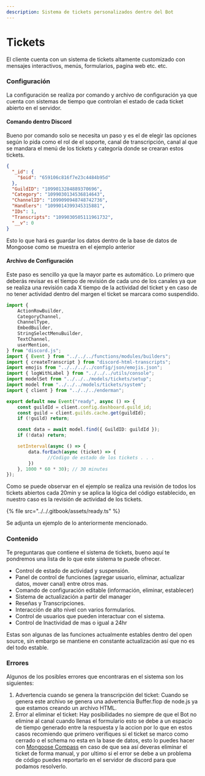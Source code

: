 ```yaml
---
description: Sistema de tickets personalizados dentro del Bot
---
```


# Tickets

El cliente cuenta con un sistema de tickets altamente customizado con mensajes interactivos, menús, formularios, pagina web etc. etc.

### Configuración

La configuración se realiza por comando y archivo de configuración ya que cuenta con sistemas de tiempo que controlan el estado de cada ticket abierto en el servidor.

#### Comando dentro Discord

Bueno por comando solo se necesita un paso y es el de elegir las opciones según lo pida como el rol de el soporte, canal de transcripción, canal al que se mandara el menú de los tickets y categoría donde se crearan estos tickets.

```json
{
  "_id": {
    "$oid": "659106c816f7e23c4484b95d"
  },
  "GuildID": "1099013284889370696",
  "Category": "1099030134536814643",
  "ChannelID": "1099090948748742736",
  "Handlers": "1099014399345315881",
  "IDs": 1,
  "Transcripts": "1099030505111961732",
  "__v": 0
}
```

Esto lo que hará es guardar los datos dentro de la base de datos de Mongoose como se muestra en el ejemplo anterior

#### Archivo de Configuración

Este paso es sencillo ya que la mayor parte es automático. Lo primero que deberás revisar es el tiempo de revisión de cada uno de los canales ya que se realiza una revisión cada X tiempo de la actividad del ticket y en caso de no tener actividad dentro del margen el ticket se marcara como suspendido.

```typescript
import {
	ActionRowBuilder,
	CategoryChannel,
	ChannelType,
	EmbedBuilder,
	StringSelectMenuBuilder,
	TextChannel,
	userMention,
} from "discord.js";
import { Event } from "../../../functions/modules/builders";
import { createTranscript } from "discord-html-transcripts";
import emojis from "../../../../config/json/emojis.json";
import { logWithLabel } from "../../../utils/console";
import modelSet from "../../../models/tickets/setup";
import model from "../../../models/tickets/system";
import { client } from "../../../enderman";

export default new Event("ready", async () => {
	const guildId = client.config.dashboard.guild_id;
	const guild = client.guilds.cache.get(guildId);
	if (!guild) return;

	const data = await model.find({ GuildID: guildId });
	if (!data) return;

	setInterval(async () => {
		data.forEach(async (ticket) => {
	           //Codigo de estado de los tickets . . .
		})
	}, 1000 * 60 * 30); // 30 minutes
});
```

Como se puede observar en el ejemplo se realiza una revisión de todos los tickets abiertos cada 20min y se aplica la lógica del código establecido, en nuestro caso es la revisión de actividad de los tickets.

{% file src="../../.gitbook/assets/ready.ts" %}

Se adjunta un ejemplo de lo anteriormente mencionado.

### Contenido

Te preguntaras que contiene el sistema de tickets, bueno aquí te pondremos una lista de lo que este sistema te puede ofrecer.

* Control de estado de actividad y suspensión.
* Panel de control de funciones (agregar usuario, eliminar, actualizar datos, mover canal) entre otros mas.
* Comando de configuración editable (información, eliminar, establecer)
* Sistema de actualización a partir del manager
* Reseñas y Transcripciones.
* Interacción de alto nivel con varios formularios.
* Control de usuarios que pueden interactuar con el sistema.
* Control de Inactividad de mas o igual a 24hr

Estas son algunas de las funciones actualmente estables dentro del open source, sin embargo se mantiene en constante actualización así que no es del todo estable.

### Errores

Algunos de los posibles errores que encontraras en el sistema son los siguientes:

1. Advertencia cuando se genera la transcripción del ticket: Cuando se genera este archivo se genera una advertencia Buffer.flop de node.js ya que estamos creando un archivo HTML.
2. Error al eliminar el ticket: Hay posibilidades no siempre de que el Bot no elimine al canal cuando llenas el formulario esto se debe a un espacio de tiempo generado entre la respuesta y la accion por lo que en estos casos recomiendo que primero verifiques si el ticket se marco como cerrado o el schema no esta en la base de datos, esto lo puedes hacer con [Mongoose Compass](https://www.mongodb.com/try/download/compass) en caso de que sea así deveras eliminar el ticket de forma manual, y por ultimo si el error se debe a un problema de código puedes reportarlo en el servidor de discord para que podamos resolverlo.
